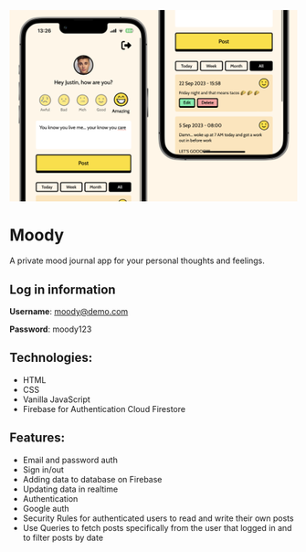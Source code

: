 ![Preview app](image.png)

# Moody
A private mood journal app for your personal thoughts and feelings.

## Log in information
**Username**: moody@demo.com

**Password**: moody123

## Technologies:
* HTML
* CSS
* Vanilla JavaScript
* Firebase for Authentication Cloud Firestore

## Features:
* Email and password auth 
* Sign in/out
* Adding data to database on Firebase
* Updating data in realtime
* Authentication
* Google auth
* Security Rules for authenticated users to read and write their own posts
* Use Queries to fetch posts specifically from the user that logged in and to filter posts by date